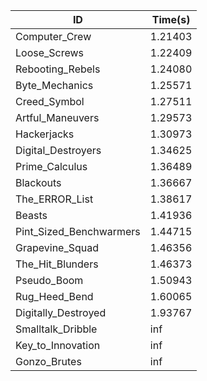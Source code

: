 |ID|Time(s)|
|-|-|
|Computer_Crew|1.21403|
|Loose_Screws|1.22409|
|Rebooting_Rebels|1.24080|
|Byte_Mechanics|1.25571|
|Creed_Symbol|1.27511|
|Artful_Maneuvers|1.29573|
|Hackerjacks|1.30973|
|Digital_Destroyers|1.34625|
|Prime_Calculus|1.36489|
|Blackouts|1.36667|
|The_ERROR_List|1.38617|
|Beasts|1.41936|
|Pint_Sized_Benchwarmers|1.44715|
|Grapevine_Squad|1.46356|
|The_Hit_Blunders|1.46373|
|Pseudo_Boom|1.50943|
|Rug_Heed_Bend|1.60065|
|Digitally_Destroyed|1.93767|
|Smalltalk_Dribble|inf|
|Key_to_Innovation|inf|
|Gonzo_Brutes|inf|
